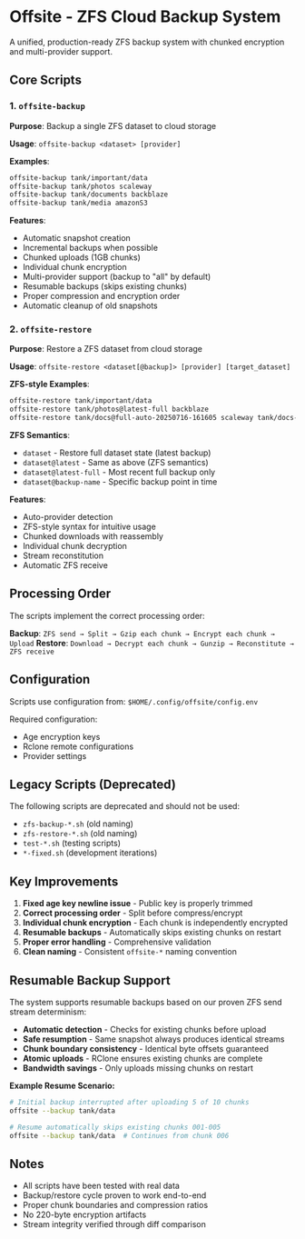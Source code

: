 # Offsite - ZFS Cloud Backup System

A unified, production-ready ZFS backup system with chunked encryption and multi-provider support.

## Core Scripts

### 1. `offsite-backup`
**Purpose**: Backup a single ZFS dataset to cloud storage

**Usage**: `offsite-backup <dataset> [provider]`

**Examples**:
```bash
offsite-backup tank/important/data
offsite-backup tank/photos scaleway
offsite-backup tank/documents backblaze
offsite-backup tank/media amazonS3
```

**Features**:
- Automatic snapshot creation
- Incremental backups when possible
- Chunked uploads (1GB chunks)
- Individual chunk encryption
- Multi-provider support (backup to "all" by default)
- Resumable backups (skips existing chunks)
- Proper compression and encryption order
- Automatic cleanup of old snapshots

### 2. `offsite-restore`
**Purpose**: Restore a ZFS dataset from cloud storage

**Usage**: `offsite-restore <dataset[@backup]> [provider] [target_dataset]`

**ZFS-style Examples**:
```bash
offsite-restore tank/important/data
offsite-restore tank/photos@latest-full backblaze
offsite-restore tank/docs@full-auto-20250716-161605 scaleway tank/docs-test
```

**ZFS Semantics**:
- `dataset` - Restore full dataset state (latest backup)
- `dataset@latest` - Same as above (ZFS semantics)
- `dataset@latest-full` - Most recent full backup only
- `dataset@backup-name` - Specific backup point in time

**Features**:
- Auto-provider detection
- ZFS-style syntax for intuitive usage
- Chunked downloads with reassembly
- Individual chunk decryption
- Stream reconstitution
- Automatic ZFS receive

## Processing Order

The scripts implement the correct processing order:

**Backup**: `ZFS send → Split → Gzip each chunk → Encrypt each chunk → Upload`
**Restore**: `Download → Decrypt each chunk → Gunzip → Reconstitute → ZFS receive`

## Configuration

Scripts use configuration from: `$HOME/.config/offsite/config.env`

Required configuration:
- Age encryption keys
- Rclone remote configurations
- Provider settings

## Legacy Scripts (Deprecated)

The following scripts are deprecated and should not be used:
- `zfs-backup-*.sh` (old naming)
- `zfs-restore-*.sh` (old naming)  
- `test-*.sh` (testing scripts)
- `*-fixed.sh` (development iterations)

## Key Improvements

1. **Fixed age key newline issue** - Public key is properly trimmed
2. **Correct processing order** - Split before compress/encrypt
3. **Individual chunk encryption** - Each chunk is independently encrypted
4. **Resumable backups** - Automatically skips existing chunks on restart
5. **Proper error handling** - Comprehensive validation
6. **Clean naming** - Consistent `offsite-*` naming convention

## Resumable Backup Support

The system supports resumable backups based on our proven ZFS send stream determinism:

- **Automatic detection** - Checks for existing chunks before upload
- **Safe resumption** - Same snapshot always produces identical streams
- **Chunk boundary consistency** - Identical byte offsets guaranteed
- **Atomic uploads** - RClone ensures existing chunks are complete
- **Bandwidth savings** - Only uploads missing chunks on restart

**Example Resume Scenario:**
```bash
# Initial backup interrupted after uploading 5 of 10 chunks
offsite --backup tank/data

# Resume automatically skips existing chunks 001-005
offsite --backup tank/data  # Continues from chunk 006
```

## Notes

- All scripts have been tested with real data
- Backup/restore cycle proven to work end-to-end
- Proper chunk boundaries and compression ratios
- No 220-byte encryption artifacts
- Stream integrity verified through diff comparison